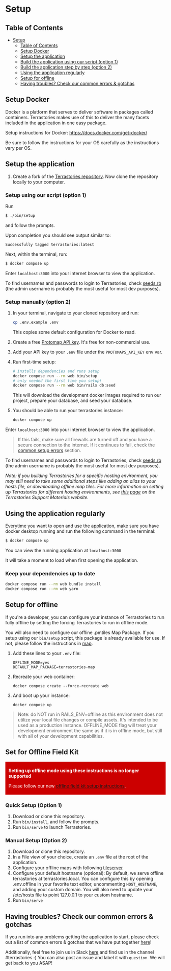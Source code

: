 # Setup

## Table of Contents

- [Setup](#setup)
  - [Table of Contents](#table-of-contents)
  - [Setup Docker](#setup-docker)
  - [Setup the application](#setup-the-application)
  - [Build the application using our script (option 1)](#build-the-application-using-our-script-option-1)
  - [Build the application step by step (option 2)](#build-the-application-step-by-step-option-2)
  - [Using the application regularly](#using-the-application-regularly)
  - [Setup for offline](#setup-for-offline)
  - [Having troubles? Check our common errors \& gotchas](#having-troubles-check-our-common-errors--gotchas)

## Setup Docker

Docker is a platform that serves to deliver software in packages called containers. Terrastories makes use of this to deliver the many facets included in the application in one easy package. 

Setup instructions for Docker: https://docs.docker.com/get-docker/

Be sure to follow the instructions for your OS carefully as the instructions vary per OS.

## Setup the application

1. Create a fork of the [Terrastories repository](https://github.com/Terrastories/terrastories/fork). Now clone the repository locally to your computer.

### Setup using our script (option 1)

Run
   ```sh
   $ ./bin/setup
   ```
and follow the prompts.

Upon completion you should see output similar to:

  ```
  Successfully tagged terrastories:latest
  ```

Next, within the terminal, run:

  ```sh
  $ docker compose up
  ```

Enter `localhost:3000` into your internet browser to view the application.

To find usernames and passwords to login to Terrastories, check [seeds.rb](https://github.com/Terrastories/terrastories/blob/master/rails/db/seeds.rb) (the admin username is probably the most useful for most dev purposes).

### Setup manually (option 2)

1. In your terminal, navigate to your cloned repository and run:

   ```sh
   cp .env.example .env
   ```
   This copies some default configuration for Docker to read.

1. Create a free [Protomap API key](https://app.protomaps.com/signup). It's free for non-commercial use.

1. Add your API key to your `.env` file under the `PROTOMAPS_API_KEY` env var.

1. Run first-time setup:

   ```sh
   # installs dependencies and runs setup
   docker compose run --rm web bin/setup
   # only needed the first time you setup!
   docker compose run --rm web bin/rails db:seed
   ```
    
   This will download the development docker images required to run our project, prepare your database, and seed your database.

1. You should be able to run your terrastories instance:

   ```sh
   docker compose up
   ```

Enter `localhost:3000` into your internet browser to view the application.

> If this fails, make sure all firewalls are turned off and you have a secure connection to the internet. If it continues to fail, check the [common setup errors](#having-troubles-check-our-common-errors--gotchas) section. 

To find usernames and passwords to login to Terrastories, check [seeds.rb](https://github.com/Terrastories/terrastories/blob/master/rails/db/seeds.rb) (the admin username is probably the most useful for most dev purposes).

*Note: if you building Terrastories for a specific hosting environment, you may still need to take some additional steps like adding an alias to your hosts file, or downloading offline map tiles. For more information on setting up Terrastories for different hosting environments, see [this page](https://docs.terrastories.app/setting-up-a-terrastories-server/hosting-environments) on the Terrastories Support Materials website.*

## Using the application regularly

Everytime you want to open and use the application, make sure you have docker desktop running and run the following command in the terminal:

  ```sh
  $ docker compose up
  ```

You can view the running application at `localhost:3000`

It will take a moment to load when first opening the application.

### Keep your dependencies up to date

```sh
docker compose run --rm web bundle install
docker compose run --rm web yarn
```

## Setup for offline

If you're a developer, you can configure your instance of Terrastories to run fully offline by setting the forcing Terrastories to run in offline mode.

You will also need to configure our offline .pmtiles Map Package. If you setup using our `bin/setup` script, this package is already available for use. If not, please follow the instructions in [map](/map/README.md#default-setup).

1. Add these lines to your `.env` file:
   ```
   OFFLINE_MODE=yes
   DEFAULT_MAP_PACKAGE=terrastories-map
   ```
1. Recreate your web container:
   ```
   docker compose create --force-recreate web
   ```
1. And boot up your instance:
   ```
   docker compose up
   ```

> Note: do NOT run in RAILS_ENV=offline as this environment does not utilize your local file changes or compile assets. It's intended to be used as a production instance. OFFLINE_MODE flag will treat your development environment the same as if it is in offline mode, but still with all of your development capabilities.

## Set for Offline Field Kit

<div style="background-color: #CC0000; color: white; padding: 5px 10px">
<p><strong>Setting up offline mode using these instructions is no longer supported</strong></p>
<p>Please follow our new <a href="https://github.com/terrastories/offline-field-kit">offline field kit setup instructions</a>.</p>
</div>

### Quick Setup (Option 1)

1. Download or clone this repository.
1. Run `bin/install`, and follow the prompts.
1. Run `bin/serve` to launch Terrastories.

### Manual Setup (Option 2)

1. Download or clone this repository.
1. In a File view of your choice, create an `.env` file at the root of the application.
1. Configure your offline maps with following [tileserver](/tileserver/README.md#setup-for-offline-mode)
1. Configure your default hostname (optional):
   By default, we serve offline terrastories at terrastories.local. You can configure this by opening .env.offline in your favorite text editor, uncommenting `HOST_HOSTNAME`, and adding your custom domain.
   You will also need to update your /etc/hosts file to point 127.0.0.1 to your custom hostname.
1. Run `bin/serve`

## Having troubles? Check our common errors & gotchas

If you run into any problems getting the application to start, please check out a list of common errors & gotchas that we have put together [here](https://docs.google.com/document/d/1uSbQl56rAh3AA8Xm7IRZ8qepAMVN55ZOkAqQ8Kh423E/edit)!

Additionally, feel free to join us in Slack [here](https://rubyforgood.slack.com/join/shared_invite/zt-1kfeimohe-KL~~~6Lkof7G94_7Ojd_Hw#/shared-invite/email) and find us in the channel #terrastories :) You can also post an issue and label it with `question`. We will get back to you ASAP!
